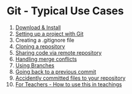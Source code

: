 # Git - Typical Use Cases
1. [Download & Install](install.md)
1. [Setting up a project with Git](setup.md)
  1. Creating a .gitignore file
1. [Cloning a repository](clone.md)
1. [Sharing code via remote repository](sharing.md)
1. [Handling merge conflicts](conflicts.md)
1. [Using Branches](branches.md)
1. [Going back to a previous commit](previous_commit.md)
1. [Accidently committed files to your repository]()
1. [For Teachers - How to use this in teachings]()
